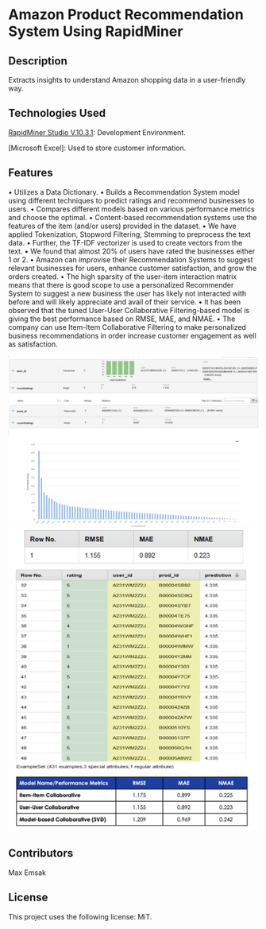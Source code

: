 # <strong> Amazon Product Recommendation System Using RapidMiner </strong> #

## <strong> Description </strong> ##

Extracts insights to understand Amazon shopping data in a user-friendly way.

## <strong> Technologies Used </strong> ##

[RapidMiner Studio V.10.3.1](https://www.uipath.com/product/studio): Development Environment.

[Microsoft Excel]: Used to store customer information.

## <strong> Features </strong> ##
• Utilizes a Data Dictionary.
• Builds a Recommendation System model using different techniques to predict ratings and recommend businesses to users.
• Compares different models based on various performance metrics and choose the optimal.
• Content-based recommendation systems use the features of the item (and/or users) provided in the dataset.
• We have applied Tokenization, Stopword Filtering, Stemming to preprocess the text data. 
• Further, the TF-IDF vectorizer is used to create vectors from the text. 
• We found that almost 20% of users have rated the businesses either 1 or 2. 
• Amazon can improvise their Recommendation Systems to suggest relevant businesses for users, enhance customer satisfaction, and grow the orders created.
• The high sparsity of the user-item interaction matrix means that there is good scope to use a personalized Recommender System to suggest a new business the user has likely not interacted with before and will likely appreciate and avail of their service.
• It has been observed that the tuned User-User Collaborative Filtering-based model is giving the best performance based on RMSE, MAE, and NMAE.
• The company can use Item-Item Collaborative Filtering to make personalized business recommendations in order increase customer engagement as well as satisfaction.

![]()<img width="723" alt="image" src="https://github.com/matthew813709/Gitimages/blob/1af65df9eb74fbb05e88ebad4bbb2e11d4565a0c/2024-03-30%2012.16.19.png">
![]()<img width="723" alt="image" src="https://github.com/matthew813709/Gitimages/blob/4425e084a4f1daf110fe3444fc5bc25c43708469/2024-03-30%2012.17.26.png">
![]()<img width="723" alt="image" src="https://github.com/matthew813709/Gitimages/blob/1ae13f6d3c1966718237f6965b80f9b13f28d8a2/2024-03-30%2012.18.33.png">
![]()<img width="723" alt="image" src="https://github.com/matthew813709/Gitimages/blob/7746cfbd90e6fd63f1abb085b97800284689c88d/2024-03-30%2012.19.43.png">



## <strong> Contributors </strong> ##
Max Emsak

## <strong> License </strong> ##
This project uses the following license: MiT.
